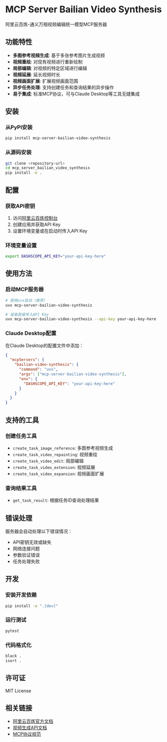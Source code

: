 # MCP Server Bailian Video Synthesis

阿里云百炼-通义万相视频编辑统一模型MCP服务器

## 功能特性

- **多图参考视频生成**: 基于多张参考图片生成视频
- **视频重绘**: 对现有视频进行重新绘制
- **局部编辑**: 对视频的特定区域进行编辑
- **视频延展**: 延长视频时长
- **视频画面扩展**: 扩展视频画面范围
- **异步任务处理**: 支持创建任务和查询结果的异步操作
- **易于集成**: 标准MCP协议，可与Claude Desktop等工具无缝集成

## 安装

### 从PyPI安装

```bash
pip install mcp-server-bailian-video-synthesis
```

### 从源码安装

```bash
git clone <repository-url>
cd mcp_server_bailian_video_synthesis
pip install -e .
```

## 配置

### 获取API密钥

1. 访问[阿里云百炼控制台](https://bailian.console.aliyun.com/)
2. 创建应用并获取API Key
3. 设置环境变量或在启动时传入API Key

### 环境变量设置

```bash
export DASHSCOPE_API_KEY="your-api-key-here"
```

## 使用方法

### 启动MCP服务器

```bash
# 使用uvx启动（推荐）
uvx mcp-server-bailian-video-synthesis

# 或者直接传入API Key
uvx mcp-server-bailian-video-synthesis --api-key your-api-key-here
```

### Claude Desktop配置

在Claude Desktop的配置文件中添加：

```json
{
  "mcpServers": {
    "bailian-video-synthesis": {
      "command": "uvx",
      "args": ["mcp-server-bailian-video-synthesis"],
      "env": {
        "DASHSCOPE_API_KEY": "your-api-key-here"
      }
    }
  }
}
```

## 支持的工具

### 创建任务工具

- `create_task_image_reference`: 多图参考视频生成
- `create_task_video_repainting`: 视频重绘
- `create_task_video_edit`: 局部编辑
- `create_task_video_extension`: 视频延展
- `create_task_video_expansion`: 视频画面扩展

### 查询结果工具

- `get_task_result`: 根据任务ID查询处理结果

## 错误处理

服务器会自动处理以下错误情况：
- API密钥无效或缺失
- 网络连接问题
- 参数验证错误
- 任务处理失败

## 开发

### 安装开发依赖

```bash
pip install -e ".[dev]"
```

### 运行测试

```bash
pytest
```

### 代码格式化

```bash
black .
isort .
```

## 许可证

MIT License

## 相关链接

- [阿里云百炼官方文档](https://help.aliyun.com/zh/model-studio/)
- [视频生成API文档](https://help.aliyun.com/zh/model-studio/video-generation-api/)
- [MCP协议规范](https://github.com/modelcontextprotocol/specification)